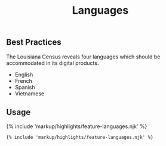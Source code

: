 ﻿---
title: Languages
summary: Show the Louisiana user all of the languages we support.
tags: feature blocks
layout: page-guide
eleventyNavigation:
  key: Languages
  parent: Feature Blocks
  excerpt: Show the Louisiana user all of the languages we support.
  order: 4
  img: /img/illustrations/illus-languages.svg
---

## Best Practices

The Louisiana Census reveals four languages which should be accommodated in its digital products. 
  - English
  - French
  - Spanish 
  - Vietnamese

## Usage

{% include 'markup/highlights/feature-languages.njk' %}

``` html
{% include 'markup/highlights/feature-languages.njk' %}
```
